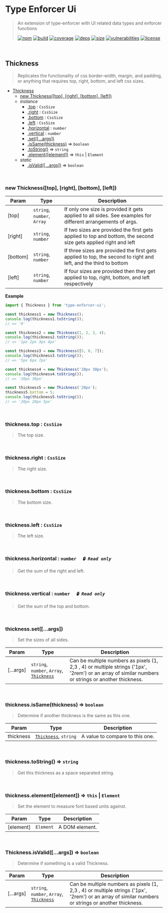 # Type Enforcer Ui

> An extension of type-enforcer with UI related data types and enforcer functions
>
> [![npm][npm]][npm-url]
[![build][build]][build-url]
[![coverage][coverage]][coverage-url]
[![deps][deps]][deps-url]
[![size][size]][size-url]
[![vulnerabilities][vulnerabilities]][vulnerabilities-url]
[![license][license]][license-url]


<br><a name="Thickness"></a>

## Thickness
> Replicates the functionality of css border-width, margin, and padding, or anything that requires top, right, bottom, and left css sizes.


* [Thickness](#Thickness)
    * [new Thickness([top], [right], [bottom], [left])](#new_Thickness_new)
    * _instance_
        * [.top](#Thickness+top) : <code>CssSize</code>
        * [.right](#Thickness+right) : <code>CssSize</code>
        * [.bottom](#Thickness+bottom) : <code>CssSize</code>
        * [.left](#Thickness+left) : <code>CssSize</code>
        * [.horizontal](#Thickness+horizontal) : <code>number</code>
        * [.vertical](#Thickness+vertical) : <code>number</code>
        * [.set([...args])](#Thickness+set)
        * [.isSame(thickness)](#Thickness+isSame) ⇒ <code>boolean</code>
        * [.toString()](#Thickness+toString) ⇒ <code>string</code>
        * [.element([element])](#Thickness+element) ⇒ <code>this</code> \| <code>Element</code>
    * _static_
        * [.isValid([...args])](#Thickness.isValid) ⇒ <code>boolean</code>


<br><a name="new_Thickness_new"></a>

### new Thickness([top], [right], [bottom], [left])

| Param | Type | Description |
| --- | --- | --- |
| [top] | <code>string</code>, <code>number</code>, <code>Array</code> | If only one size is provided it gets applied to all sides. See examples for different arrangements of args. |
| [right] | <code>string</code>, <code>number</code> | If two sizes are provided the first gets applied to top and bottom, the second size gets applied right and left |
| [bottom] | <code>string</code>, <code>number</code> | If three sizes are provided the first gets applied to top, the second to right and left, and the third to bottom |
| [left] | <code>string</code>, <code>number</code> | If four sizes are provided then they get applied to top, right, bottom, and left respectively |

**Example**  
``` javascript
import { Thickness } from 'type-enforcer-ui';

const thickness1 = new Thickness();
console.log(thickness1.toString());
// => '0'

const thickness2 = new Thickness(1, 2, 3, 4);
console.log(thickness2.toString());
// => '1px 2px 3px 4px'

const thickness3 = new Thickness([5, 6, 7]);
console.log(thickness3.toString());
// => '5px 6px 7px'

const thickness4 = new Thickness('20px 30px');
console.log(thickness4.toString());
// => '20px 30px'

const thickness5 = new Thickness('20px');
thickness5.bottom = 5;
console.log(thickness5.toString());
// => '20px 20px 5px'
```

<br><a name="Thickness+top"></a>

### thickness.top : <code>CssSize</code>
> The top size.


<br><a name="Thickness+right"></a>

### thickness.right : <code>CssSize</code>
> The right size.


<br><a name="Thickness+bottom"></a>

### thickness.bottom : <code>CssSize</code>
> The bottom size.


<br><a name="Thickness+left"></a>

### thickness.left : <code>CssSize</code>
> The left size.


<br><a name="Thickness+horizontal"></a>

### thickness.horizontal : <code>number</code>&nbsp;&nbsp;&nbsp;&nbsp;&nbsp;_`🔒 Read only`_

> Get the sum of the right and left.


<br><a name="Thickness+vertical"></a>

### thickness.vertical : <code>number</code>&nbsp;&nbsp;&nbsp;&nbsp;&nbsp;_`🔒 Read only`_

> Get the sum of the top and bottom.


<br><a name="Thickness+set"></a>

### thickness.set([...args])
> Set the sizes of all sides.


| Param | Type | Description |
| --- | --- | --- |
| [...args] | <code>string</code>, <code>number</code>, <code>Array</code>, [<code>Thickness</code>](#Thickness) | Can be multiple numbers as pixels (1, 2,3 , 4) or multiple strings ('1px', '2rem') or an array of similar numbers or strings or another thickness. |


<br><a name="Thickness+isSame"></a>

### thickness.isSame(thickness) ⇒ <code>boolean</code>
> Determine if another thickness is the same as this one.


| Param | Type | Description |
| --- | --- | --- |
| thickness | [<code>Thickness</code>](#Thickness), <code>string</code> | A value to compare to this one. |


<br><a name="Thickness+toString"></a>

### thickness.toString() ⇒ <code>string</code>
> Get this thickness as a space separated string.


<br><a name="Thickness+element"></a>

### thickness.element([element]) ⇒ <code>this</code> \| <code>Element</code>
> Set the element to measure font based units against.


| Param | Type | Description |
| --- | --- | --- |
| [element] | <code>Element</code> | A DOM element. |


<br><a name="Thickness.isValid"></a>

### Thickness.isValid([...args]) ⇒ <code>boolean</code>
> Determine if something is a valid Thickness.


| Param | Type | Description |
| --- | --- | --- |
| [...args] | <code>string</code>, <code>number</code>, <code>Array</code>, [<code>Thickness</code>](#Thickness) | Can be multiple numbers as pixels (1, 2,3 , 4) or multiple strings ('1px', '2rem') or an array of similar numbers or strings or another thickness. |


[npm]: https://img.shields.io/npm/v/type-enforcer-ui.svg
[npm-url]: https://npmjs.com/package/type-enforcer-ui
[build]: https://travis-ci.org/DarrenPaulWright/type-enforcer-ui.svg?branch&#x3D;master
[build-url]: https://travis-ci.org/DarrenPaulWright/type-enforcer-ui
[coverage]: https://coveralls.io/repos/github/DarrenPaulWright/type-enforcer-ui/badge.svg?branch&#x3D;master
[coverage-url]: https://coveralls.io/github/DarrenPaulWright/type-enforcer-ui?branch&#x3D;master
[deps]: https://david-dm.org/DarrenPaulWright/type-enforcer-ui.svg
[deps-url]: https://david-dm.org/DarrenPaulWright/type-enforcer-ui
[size]: https://packagephobia.now.sh/badge?p&#x3D;type-enforcer-ui
[size-url]: https://packagephobia.now.sh/result?p&#x3D;type-enforcer-ui
[vulnerabilities]: https://snyk.io/test/github/DarrenPaulWright/type-enforcer-ui/badge.svg?targetFile&#x3D;package.json
[vulnerabilities-url]: https://snyk.io/test/github/DarrenPaulWright/type-enforcer-ui?targetFile&#x3D;package.json
[license]: https://img.shields.io/github/license/DarrenPaulWright/type-enforcer-ui.svg
[license-url]: https://npmjs.com/package/type-enforcer-ui/LICENSE.md
